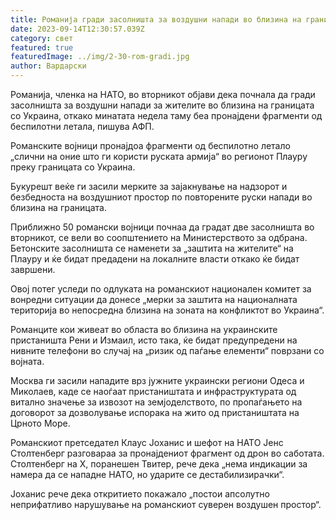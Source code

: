 ```yaml
---
title: Романија гради засолништа за воздушни напади во близина на границата со Украина
date: 2023-09-14T12:30:57.039Z
category: свет
featured: true
featuredImage: ../img/2-30-rom-gradi.jpg
author: Вардарски
---
```

Романија, членка на НАТО, во вторникот објави дека почнала да гради засолништа за воздушни напади за жителите во близина на границата со Украина, откако минатата недела таму беа пронајдени фрагменти од беспилотни летала, пишува АФП.

Романските војници пронајдоа фрагменти од беспилотно летало „слични на оние што ги користи руската армија“ во регионот Плауру преку границата со Украина.

Букурешт веќе ги засили мерките за зајакнување на надзорот и безбедноста на воздушниот простор по повторените руски напади во близина на границата.

Приближно 50 романски војници почнаа да градат две засолништа во вторникот, се вели во соопштението на Министерството за одбрана. Бетонските засолништа се наменети за „заштита на жителите“ на Плауру и ќе бидат предадени на локалните власти откако ќе бидат завршени.

Овој потег уследи по одлуката на романскиот национален комитет за вонредни ситуации да донесе „мерки за заштита на националната територија во непосредна близина на зоната на конфликтот во Украина“.

Романците кои живеат во областа во близина на украинските пристаништа Рени и Измаил, исто така, ќе бидат предупредени на нивните телефони во случај на „ризик од паѓање елементи“ поврзани со војната.

Москва ги засили нападите врз јужните украински региони Одеса и Миколаев, каде се наоѓаат пристаништата и инфраструктурата од витално значење за извозот на земјоделството, по пропаѓањето на договорот за дозволување испорака на жито од пристаништата на Црното Море.

Романскиот претседател Клаус Јоханис и шефот на НАТО Јенс Столтенберг разговараа за пронајдениот фрагмент од дрон во саботата. Столтенберг на X, поранешен Твитер, рече дека „нема индикации за намера да се нападне НАТО, но ударите се дестабилизирачки“.

Јоханис рече дека откритието покажало „постои апсолутно неприфатливо нарушување на романскиот суверен воздушен простор“.